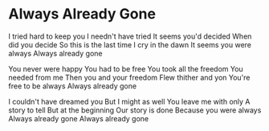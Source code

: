 # Always Already Gone

I tried hard to keep you
I needn't have tried
It seems you'd decided
When did you decide
So this is the last time
I cry in the dawn
It seems you were always
Always already gone

You never were happy
You had to be free
You took all the freedom
You needed from me
Then you and your freedom
Flew thither and yon
You're free to be always
Always already gone

I couldn't have dreamed you
But I might as well
You leave me with only
A story to tell
But at the beginning
Our story is done
Because you were always
Always already gone
Always already gone

